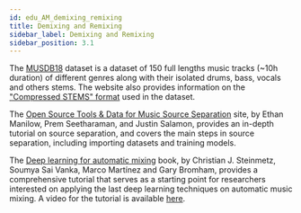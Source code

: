 ```yaml
---
id: edu_AM_demixing_remixing
title: Demixing and Remixing
sidebar_label: Demixing and Remixing
sidebar_position: 3.1
---
```


The [MUSDB18](https://sigsep.github.io/datasets/musdb.html) dataset is a dataset of 150 full lengths music tracks 
(~10h duration) of different genres along with their isolated drums, bass, vocals and others stems. 
The website also provides information on the 
["Compressed STEMS" format](https://sigsep.github.io/datasets/musdb.html#musdb18-compressed-stems) used in the dataset.

The [Open Source Tools & Data for Music Source Separation](https://source-separation.github.io/tutorial/landing.html) site, 
by Ethan Manilow, Prem Seetharaman, and Justin Salamon, provides an in-depth tutorial on source separation, and covers 
the main steps in source separation, including importing datasets and training models.

The [Deep learning for automatic mixing](https://dl4am.github.io/tutorial/landing-page.html) book, by
Christian J. Steinmetz, Soumya Sai Vanka, Marco Martínez and Gary Bromham, provides a comprehensive tutorial that serves 
as a starting point for researchers interested on applying the last deep learning techniques on automatic music mixing.
A video for the tutorial is available [here](https://www.youtube.com/watch?v=HHUqXwsmua8).

